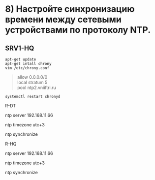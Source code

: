 # 8) Настройте синхронизацию времени между сетевыми устройствами по протоколу NTP. 
## SRV1-HQ
```
apt-get update
apt-get intall chrony
vim /etc/chrony.conf
```
> allow 0.0.0.0/0  
> local stratum 5  
> pool ntp2.vniiftri.ru
```                                                                                                                                                                                                                                                                                          local stratum 5                                                                                                                             pool ntp2.vniiftri.ru
systemctl restart chronyd
```
R-DT

ntp server 192.168.11.66

ntp timezone utc+3

ntp synchronize

R-HQ

ntp server 192.168.11.66

ntp timezone utc+3

ntp synchronize
